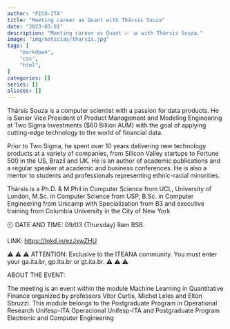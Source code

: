 ```yaml
---
author: "FICO-ITA"
title: "Meeting career as Quant with Thársis Souza"
date: "2023-03-01"
description: "Meeting career as Quant 📈 📊 with Thársis Souza."
image: "img/noticias/tharsis.jpg"
tags: [
    "markdown",
    "css",
    "html",
]
categories: []
series: []
aliases: []
---
```


Thársis Souza is a computer scientist with a passion for data products. He is Senior Vice President of Product Management and Modeling Engineering at Two Sigma Investments ($60 Billion AUM) with the goal of applying cutting-edge technology to the world of financial data.

Prior to Two Sigma, he spent over 10 years delivering new technology products at a variety of companies, from Silicon Valley startups to Fortune 500 in the US, Brazil and UK. He is an author of academic publications and a regular speaker at academic and business conferences. He is also a mentor to students and professionals representing ethnic-racial minorities.

Thársis is a Ph.D. & M.Phil in Computer Science from UCL, University of London, M.Sc. in Computer Science from USP, B.Sc. in Computer Engineering from Unicamp with Specialization from B3 and executive training from Columbia University in the City of New York

🕘 DATE AND TIME: 09/03 (Thursday) 9am BSB.

LINK: https://lnkd.in/ezJxwZHU

⚠ ⚠ ⚠ ATTENTION: Exclusive to the ITEANA community. You must enter your ga.ita.br, gp.ita.br or gt.ita.br. ⚠ ⚠ ⚠

ABOUT THE EVENT:

The meeting is an event within the module Machine Learning in Quantitative Finance organized by professors Vitor Curtis, Michel Leles and Elton Sbruzzi. This module belongs to the  Postgraduate Program in Operational Research Unifesp-ITA Operacional Unifesp-ITA and Postgraduate Program Electronic and Computer Engineering

<!-- Para o programa da disciplina, visite https://lnkd.in/ebj3biXi -->